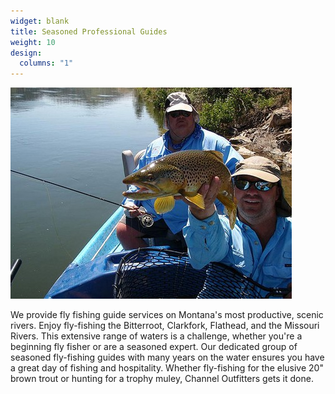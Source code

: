 ```yaml
---
widget: blank
title: Seasoned Professional Guides
weight: 10
design:
  columns: "1"
---
```


![Expert Guides](images/expert-guides.jpg)

We provide fly fishing guide services on Montana's most productive, scenic rivers. Enjoy fly-fishing the Bitterroot, Clarkfork, Flathead, and the Missouri Rivers. This extensive range of waters is a challenge, whether you're a beginning fly fisher or are a seasoned expert. Our dedicated group of seasoned fly-fishing guides with many years on the water ensures you have a great day of fishing and hospitality. Whether fly-fishing for the elusive 20" brown trout or hunting for a trophy muley, Channel Outfitters gets it done.
